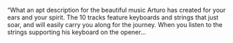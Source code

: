 “What an apt description for the beautiful music Arturo has created for your ears and your spirit. The 10 tracks feature keyboards and strings that just soar, and will easily carry you along for the journey. When you listen to the strings supporting his keyboard on the opener...
